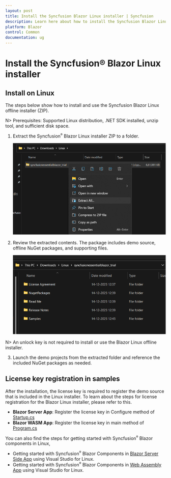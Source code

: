 ```yaml
---
layout: post
title: Install the Syncfusion Blazor Linux installer | Syncfusion
description: Learn here about how to install the Syncfusion Blazor Linux offline installer (ZIP), review included content, and register license keys in sample projects.
platform: Blazor
control: Common
documentation: ug
---
```


# Install the Syncfusion® Blazor Linux installer

## Install on Linux

The steps below show how to install and use the Syncfusion Blazor Linux offline installer (ZIP).

N> Prerequisites: Supported Linux distribution, .NET SDK installed, unzip tool, and sufficient disk space.

1. Extract the Syncfusion<sup style="font-size:70%">&reg;</sup> Blazor Linux installer ZIP to a folder.

   ![Extract the Syncfusion Blazor Linux installer ZIP to a folder](images/Linux_Installer1.png)

2. Review the extracted contents. The package includes demo source, offline NuGet packages, and supporting files.

   ![Extracted contents of the Blazor Linux offline installer](images/Linux_Installer2.png)

N> An unlock key is not required to install or use the Blazor Linux offline installer.

3. Launch the demo projects from the extracted folder and reference the included NuGet packages as needed.

## License key registration in samples

After the installation, the license key is required to register the demo source that is included in the Linux installer. To learn about the steps for license registration for the Blazor Linux installer, please refer to this.

* **Blazor Server App**: Register the license key in Configure method of [Startup.cs](https://blazor.syncfusion.com/documentation/getting-started/license-key/how-to-register-in-an-application#blazor-server-app)
* **Blazor WASM App**: Register the license key in main method of [Program.cs](https://blazor.syncfusion.com/documentation/getting-started/license-key/how-to-register-in-an-application#blazor-webassembly-app)

You can also find the steps for getting started with Syncfusion<sup style="font-size:70%">&reg;</sup> Blazor components in Linux,

* Getting started with Syncfusion<sup style="font-size:70%">&reg;</sup> Blazor Components in [Blazor Server Side App](https://blazor.syncfusion.com/documentation/getting-started/blazor-server-side-mac#getting-started-with-syncfusion-blazor-components-in-blazor-server-side-app-using-visual-studio-for-mac) using Visual Studio for Linux.
* Getting started with Syncfusion<sup style="font-size:70%">&reg;</sup> Blazor Components in [Web Assembly App](https://blazor.syncfusion.com/documentation/getting-started/blazor-webassembly-visual-studio-mac) using Visual Studio for Linux.